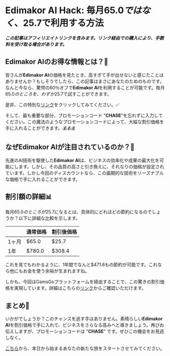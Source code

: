 # Edimakor AI Hack: 毎月$65.0ではなく、$25.7で利用する方法

***この記事はアフィリエイトリンクを含みます。リンク経由での購入により、手数料を受け取る場合があります。***

## Edimakor AIのお得な情報とは？🤔

皆さんが**Edimakor AI**の価格を見たとき、高すぎて手が出せないと感じたことはありませんか？もしそうでしたら、この記事はまさにあなたのためのものです。なんと今なら、驚愕の60％オフで**Edimakor AI**を利用することが可能です。毎月$65.0のところを、わずか$25.7で試すことができます。

是非、この特別な[リンク](https://www.gamsgo.com/partner/ykeX7B)をクリックしてみてください。✅

そして、最も重要な部分、プロモーションコード "**CHASE**"を忘れずに入力してください。この魔法のようなプロモーションコードによって、大幅な割引価格を手に入れることができます。💰💰💰

## なぜEdimakor AIが注目されているのか？👀

先進のAI技術を駆使した**Edimakor AI**は、ビジネスの効率化や成果の最大化を可能にします。しかし、その品質の高さと引き換えに、それなりの価格が設定されています。しかし今回のディスカウントなら、この画期的な技術をリーズナブルな価格で手に入れることができます。

## 割引額の詳細📊

毎月$65.0のところが$25.7になるとは、具体的にどれほどの節約になるのでしょうか？以下に詳細な比較を示します。

| | 通常価格 | 割引後価格 |
| ----------- | ----------- | ----------- |
| 1ヶ月 | $65.0 | $25.7 |
| 1年 | $780.0 | $308.4 |

これを見てもわかるように、1年間でなんと$471.6もの節約が可能です。これなら他にもお金を使う余裕が生まれますね。

しかも、今回はGamsGoプラットフォームを経由することで、この驚きの割引価格を実現しています。詳細はこちらの[リンク](https://www.gamsgo.com/partner/ykeX7B)からご確認いただけます。

## まとめ🎁

いかがでしょうか？このチャンスを逃す手はありません。素晴らしい**Edimakor AI**を割引価格で手に入れて、ビジネスをさらなる高みへと導きましょう。再びお伝えしますが、プロモーションコードは "**CHASE**" です。ぜひこの機会をお見逃しなく。

[こちら](https://www.gamsgo.com/partner/ykeX7B)から、本日から始まるあなたの新たな旅をスタートさせてみてください。